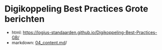 # Digikoppeling Best Practices Grote berichten

- html: https://logius-standaarden.github.io/Digikoppeling-Best-Practices-GB/
- markdown: [04_content.md](04_content.md)/
